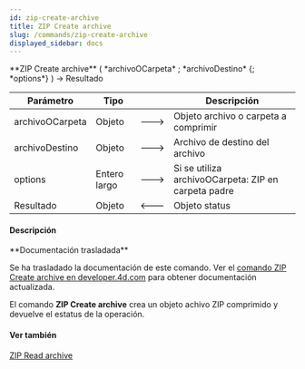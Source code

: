 ```yaml
---
id: zip-create-archive
title: ZIP Create archive
slug: /commands/zip-create-archive
displayed_sidebar: docs
---
```


<!--REF #_command_.ZIP Create archive.Syntax-->**ZIP Create archive** ( *archivoOCarpeta* ; *archivoDestino* {; *options*} ) -> Resultado<!-- END REF-->
<!--REF #_command_.ZIP Create archive.Params-->
| Parámetro | Tipo |  | Descripción |
| --- | --- | --- | --- |
| archivoOCarpeta | Objeto | &#x1F852; | Objeto archivo o carpeta a comprimir |
| archivoDestino | Objeto | &#x1F852; | Archivo de destino del archivo |
| options | Entero largo | &#x1F852; | Si se utiliza archivoOCarpeta: ZIP en carpeta padre |
| Resultado | Objeto | &#x1F850; | Objeto status |

<!-- END REF-->

#### Descripción 

<!--REF #_command_.ZIP Create archive.Summary-->**Documentación trasladada**

Se ha trasladado la documentación de este comando.<!-- END REF--> Ver el [comando ZIP Create archive en developer.4d.com](https://developer.4d.com/docs/API/ZipArchiveClass#zip-create-archive) para obtener documentación actualizada.

El comando **ZIP Create archive** crea un objeto achivo ZIP comprimido y devuelve el estatus de la operación.

#### Ver también 

[ZIP Read archive](zip-read-archive.md)  